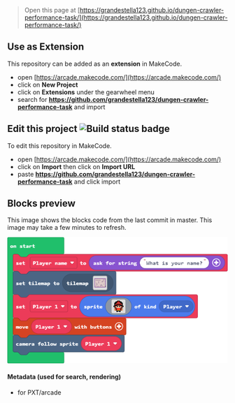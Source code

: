  


> Open this page at [https://grandestella123.github.io/dungen-crawler-performance-task/](https://grandestella123.github.io/dungen-crawler-performance-task/)

## Use as Extension

This repository can be added as an **extension** in MakeCode.

* open [https://arcade.makecode.com/](https://arcade.makecode.com/)
* click on **New Project**
* click on **Extensions** under the gearwheel menu
* search for **https://github.com/grandestella123/dungen-crawler-performance-task** and import

## Edit this project ![Build status badge](https://github.com/grandestella123/dungen-crawler-performance-task/workflows/MakeCode/badge.svg)

To edit this repository in MakeCode.

* open [https://arcade.makecode.com/](https://arcade.makecode.com/)
* click on **Import** then click on **Import URL**
* paste **https://github.com/grandestella123/dungen-crawler-performance-task** and click import

## Blocks preview

This image shows the blocks code from the last commit in master.
This image may take a few minutes to refresh.

![A rendered view of the blocks](https://github.com/grandestella123/dungen-crawler-performance-task/raw/master/.github/makecode/blocks.png)

#### Metadata (used for search, rendering)

* for PXT/arcade
<script src="https://makecode.com/gh-pages-embed.js"></script><script>makeCodeRender("{{ site.makecode.home_url }}", "{{ site.github.owner_name }}/{{ site.github.repository_name }}");</script>
